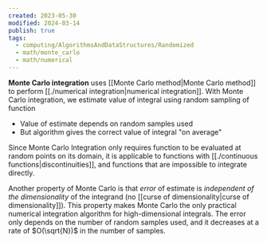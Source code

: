 ```yaml
---
created: 2023-05-30
modified: 2024-03-14
publish: true
tags:
  - computing/AlgorithmsAndDataStructures/Randomized
  - math/monte_carlo
  - math/numerical
---
```

**Monte Carlo integration** uses [[Monte Carlo method|Monte Carlo method]] to perform [[./numerical integration|numerical integration]]. With Monte Carlo integration, we estimate value of integral using random sampling of function
- Value of estimate depends on random samples used
- But algorithm gives the correct value of integral "on average"

Since Monte Carlo Integration only requires function to be evaluated at random points on its domain, it is applicable to functions with [[./continuous functions|discontinuities]], and functions that are impossible to integrate directly.

Another property of Monte Carlo is that *error* of estimate is *independent of the dimensionality* of the integrand (no [[curse of dimensionality|curse of dimensionality]]). This property makes Monte Carlo the only practical numerical integration algorithm for high-dimensional integrals. The error only depends on the number of random samples used, and it decreases at a rate of $O(\sqrt{N})$ in the number of samples.